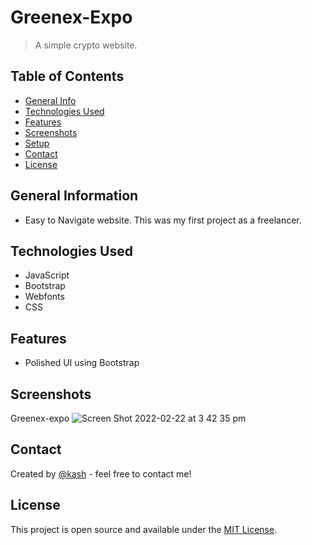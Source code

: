 # Greenex-Expo

> A simple crypto website.

## Table of Contents

- [General Info](#general-information)
- [Technologies Used](#technologies-used)
- [Features](#features)
- [Screenshots](#screenshots)
- [Setup](#setup)
- [Contact](#contact)
- [License](#license)

## General Information

- Easy to Navigate website. This was my first project as a freelancer.


## Technologies Used

- JavaScript
- Bootstrap
- Webfonts
- CSS

## Features

- Polished UI using Bootstrap

## Screenshots

Greenex-expo ![Screen Shot 2022-02-22 at 3 42 35 pm](https://user-images.githubusercontent.com/88652187/155064471-d812e9f3-9a67-4a57-be5e-5e49b20da389.png)

## Contact

Created by [@kash](https://github.com/kashpateltech) - feel free to contact me!

## License

This project is open source and available under the [MIT License](LICENSE).
